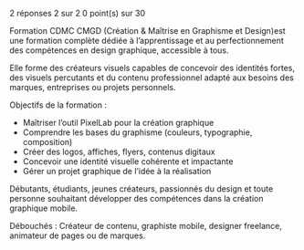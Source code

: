 
2 réponses
2
sur
2
0 point(s) sur 30
  
Formation CDMC
CMGD (Création & Maîtrise en Graphisme et Design)est une formation complète dédiée à l’apprentissage et au perfectionnement des compétences en design graphique, accessible à tous.

Elle forme des créateurs visuels capables de concevoir des identités fortes, des visuels percutants et du contenu professionnel adapté aux besoins des marques, entreprises ou projets personnels.

Objectifs de la formation :
- Maîtriser l’outil PixelLab pour la création graphique  
- Comprendre les bases du graphisme (couleurs, typographie, composition)  
- Créer des logos, affiches, flyers, contenus digitaux  
- Concevoir une identité visuelle cohérente et impactante  
- Gérer un projet graphique de l’idée à la réalisation


Débutants, étudiants, jeunes créateurs, passionnés du design et toute personne souhaitant développer des compétences dans la création graphique mobile.

Débouchés :
Créateur de contenu, graphiste mobile, designer freelance, animateur de pages ou de marques.
